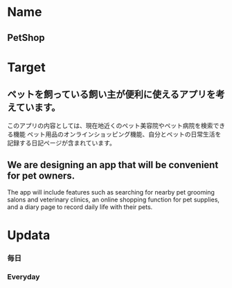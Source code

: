 # Name

## PetShop

# Target
## ペットを飼っている飼い主が便利に使えるアプリを考えています。
このアプリの内容としては、現在地近くのペット美容院やペット病院を検索できる機能
ペット用品のオンラインショッピング機能、自分とペットの日常生活を記録する日記ページが含まれています。

## We are designing an app that will be convenient for pet owners.
The app will include features such as searching for nearby pet grooming salons and veterinary clinics, 
an online shopping function for pet supplies, and a diary page to record daily life with their pets.

# Updata
### 毎日

### Everyday
